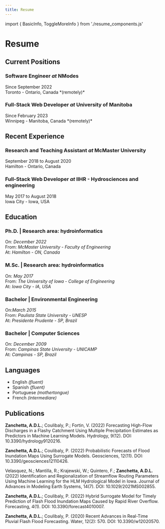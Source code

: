 ```yaml
---
title: Resume
---
```


import { BasicInfo, ToggleMoreInfo } from './resume_components.js'

# Resume

<div className='resume'>

## Current Positions

### Software Engineer *at* NModes

<BasicInfo>
    Since September 2022 <br/>
    Toronto - Ontario, Canada *(remotely)*
</BasicInfo>
<ToggleMoreInfo dict_of_lists={
  {
    "Responsabilities":
      ["Planning and implementation of RESTful APIs;",
       "Design, implementation and maintenance of SQL databases;",
       "Automate communication with generative models through prompt engineering."],
    "Tech stack - frontend":
      ["ReactJS + Recoil framework;",
       "Tailwind CSS (for styling);",
       "Vercel hosting (for continuous deployment)."],
    "Tech stack - backend":
      ["ExpressJS and Flask (for RESTful APIs);",
       "PostGreSQL (relational database management and deveploment);",
       "PM2 (for process management)."],
    "Engineering and integration": [
      "Vercel (for continuous delivery)",
      "Git - BitBucket (for code versioning)",
      "AWS cloud server administration"
    ]
  }
} />

### Full-Stack Web Developer *at* University of Manitoba

<BasicInfo>
  Since February 2023<br/>
  Winnipeg - Manitoba, Canada *(remotely)*
</BasicInfo>
<ToggleMoreInfo dict_of_lists={{
  "Responsabilities":
    ["Design tools for research;",
     "Set up an maintain cloud infrastructure."],
  "Tech stack - frontend": [
     "ReactJS + Recoil framework;",
     "MapLibGL (for web mapping);",
     "Material (for styling)."],
  "Tech stack - backend": [
    "Bash and Python scripting;",
    "Geopandas (Python lib), QGis, tipecanoe, (for geographic data processing)",
    "C++"],
  "Engineering and integration": [
    "Docker - implementation of containers;",
    "Github Actions (for continuous integration)."]
}} />

## Recent Experience

### Research and Teaching Assistant *at* McMaster University

September 2018 to August 2020<br />
Hamilton - Ontario, Canada<br />

### Full-Stack Web Developer *at* IIHR - Hydrosciences and engineering

May 2017 to August 2018<br />
Iowa City - Iowa, USA<br />

## Education

### Ph.D. | Research area: hydroinformatics
On: *December 2022*<br />
From: *McMaster University* - *Faculty of Engineering*<br />
At: *Hamilton - ON, Canada*

### M.Sc. | Research area: hydroinformatics
On: *May 2017*<br />
From: *The University of Iowa* - *College of Engineering*<br />
At: *Iowa City - IA, USA*

### Bachelor | Environmental Engineering
On:*March 2015*<br />
From: *Paulista State University - UNESP*<br />
At: *Presidente Prudente - SP, Brazil*

### Bachelor | Computer Sciences

On: *December 2009*<br />
From: *Campinas State University - UNICAMP*<br />
At: *Campinas - SP, Brazil*

## Languages

- English *(fluent)*
- Spanish *(fluent)*
- Portuguese *(mothertongue)*
- French *(intermediare)*

## Publications

**Zanchetta, A.D.L.**; Coulibaly, P.; Fortin, V. (2022) Forecasting High-Flow Discharges in a Flashy Catchment Using Multiple Precipitation Estimates as Predictors in Machine Learning Models. Hydrology, 9(12). DOI: 10.3390/hydrology9120216.

**Zanchetta, A.D.L.**; Coulibaly, P. (2022) Probabilistic Forecasts of Flood Inundation Maps Using Surrogate Models. Geosciences, 12(11). DOI: 10.3390/geosciences12110426.

Velasquez, N.; Mantilla, R.; Krajewski, W.; Quintero, F.; **Zanchetta, A.D.L.** (2022) Identification and Regionalization of Streamflow Routing Parameters Using Machine Learning for the HLM Hydrological Model in Iowa. Journal of Advances in Modeling Earth Systems, 14(7). DOI: 10.1029/2021MS002855.

**Zanchetta, A.D.L.**; Coulibaly, P. (2022) Hybrid Surrogate Model for Timely Prediction of Flash Flood Inundation Maps Caused by Rapid River Overflow. Forecasting, 4(1). DOI: 10.3390/forecast4010007.

**Zanchetta, A.D.L.**; Coulibaly, P. (2020) Recent Advances in Real-Time Pluvial Flash Flood Forecasting. Water, 12(2): 570. DOI: 10.3390/w12020570.

</div>